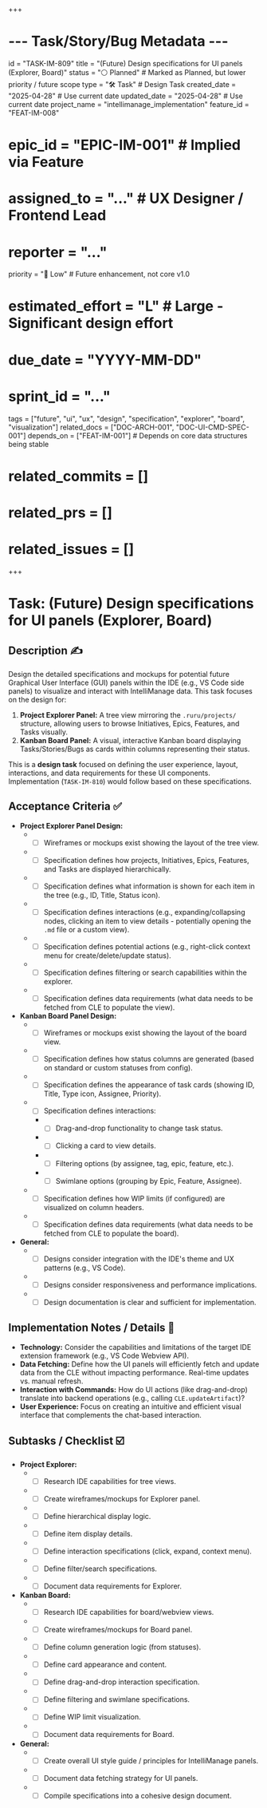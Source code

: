 +++
# --- Task/Story/Bug Metadata ---
id = "TASK-IM-809"
title = "(Future) Design specifications for UI panels (Explorer, Board)"
status = "⚪️ Planned" # Marked as Planned, but lower priority / future scope
type = "🛠️ Task" # Design Task
created_date = "2025-04-28" # Use current date
updated_date = "2025-04-28" # Use current date
project_name = "intellimanage_implementation"
feature_id = "FEAT-IM-008"
# epic_id = "EPIC-IM-001" # Implied via Feature
# assigned_to = "..." # UX Designer / Frontend Lead
# reporter = "..."
priority = "🔽 Low" # Future enhancement, not core v1.0
# estimated_effort = "L" # Large - Significant design effort
# due_date = "YYYY-MM-DD"
# sprint_id = "..."
tags = ["future", "ui", "ux", "design", "specification", "explorer", "board", "visualization"]
related_docs = ["DOC-ARCH-001", "DOC-UI-CMD-SPEC-001"]
depends_on = ["FEAT-IM-001"] # Depends on core data structures being stable
# related_commits = []
# related_prs = []
# related_issues = []
+++

# Task: (Future) Design specifications for UI panels (Explorer, Board)

## Description ✍️

Design the detailed specifications and mockups for potential future Graphical User Interface (GUI) panels within the IDE (e.g., VS Code side panels) to visualize and interact with IntelliManage data. This task focuses on the design for:

1.  **Project Explorer Panel:** A tree view mirroring the `.ruru/projects/` structure, allowing users to browse Initiatives, Epics, Features, and Tasks visually.
2.  **Kanban Board Panel:** A visual, interactive Kanban board displaying Tasks/Stories/Bugs as cards within columns representing their status.

This is a **design task** focused on defining the user experience, layout, interactions, and data requirements for these UI components. Implementation (`TASK-IM-810`) would follow based on these specifications.

## Acceptance Criteria ✅

*   **Project Explorer Panel Design:**
    *   - [ ] Wireframes or mockups exist showing the layout of the tree view.
    *   - [ ] Specification defines how projects, Initiatives, Epics, Features, and Tasks are displayed hierarchically.
    *   - [ ] Specification defines what information is shown for each item in the tree (e.g., ID, Title, Status icon).
    *   - [ ] Specification defines interactions (e.g., expanding/collapsing nodes, clicking an item to view details - potentially opening the `.md` file or a custom view).
    *   - [ ] Specification defines potential actions (e.g., right-click context menu for create/delete/update status).
    *   - [ ] Specification defines filtering or search capabilities within the explorer.
    *   - [ ] Specification defines data requirements (what data needs to be fetched from CLE to populate the view).
*   **Kanban Board Panel Design:**
    *   - [ ] Wireframes or mockups exist showing the layout of the board view.
    *   - [ ] Specification defines how status columns are generated (based on standard or custom statuses from config).
    *   - [ ] Specification defines the appearance of task cards (showing ID, Title, Type icon, Assignee, Priority).
    *   - [ ] Specification defines interactions:
        *   - [ ] Drag-and-drop functionality to change task status.
        *   - [ ] Clicking a card to view details.
        *   - [ ] Filtering options (by assignee, tag, epic, feature, etc.).
        *   - [ ] Swimlane options (grouping by Epic, Feature, Assignee).
    *   - [ ] Specification defines how WIP limits (if configured) are visualized on column headers.
    *   - [ ] Specification defines data requirements (what data needs to be fetched from CLE to populate the board).
*   **General:**
    *   - [ ] Designs consider integration with the IDE's theme and UX patterns (e.g., VS Code).
    *   - [ ] Designs consider responsiveness and performance implications.
    *   - [ ] Design documentation is clear and sufficient for implementation.

## Implementation Notes / Details 📝

*   **Technology:** Consider the capabilities and limitations of the target IDE extension framework (e.g., VS Code Webview API).
*   **Data Fetching:** Define how the UI panels will efficiently fetch and update data from the CLE without impacting performance. Real-time updates vs. manual refresh.
*   **Interaction with Commands:** How do UI actions (like drag-and-drop) translate into backend operations (e.g., calling `CLE.updateArtifact`)?
*   **User Experience:** Focus on creating an intuitive and efficient visual interface that complements the chat-based interaction.

## Subtasks / Checklist ☑️

*   **Project Explorer:**
    *   - [ ] Research IDE capabilities for tree views.
    *   - [ ] Create wireframes/mockups for Explorer panel.
    *   - [ ] Define hierarchical display logic.
    *   - [ ] Define item display details.
    *   - [ ] Define interaction specifications (click, expand, context menu).
    *   - [ ] Define filter/search specifications.
    *   - [ ] Document data requirements for Explorer.
*   **Kanban Board:**
    *   - [ ] Research IDE capabilities for board/webview views.
    *   - [ ] Create wireframes/mockups for Board panel.
    *   - [ ] Define column generation logic (from statuses).
    *   - [ ] Define card appearance and content.
    *   - [ ] Define drag-and-drop interaction specification.
    *   - [ ] Define filtering and swimlane specifications.
    *   - [ ] Define WIP limit visualization.
    *   - [ ] Document data requirements for Board.
*   **General:**
    *   - [ ] Create overall UI style guide / principles for IntelliManage panels.
    *   - [ ] Document data fetching strategy for UI panels.
    *   - [ ] Compile specifications into a cohesive design document.